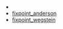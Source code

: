* [](index.md)
* [fixpoint_anderson](fixpoint_anderson.md)
* [fixpoint_wegstein](fixpoint_wegstein.md)
